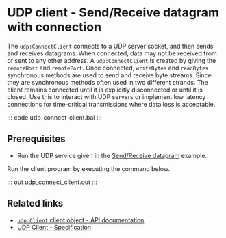 # UDP client - Send/Receive datagram with connection

The `udp:ConnectClient` connects to a UDP server socket, and then sends and receives datagrams. When connected, data may not be received from or sent to any other address. A `udp:ConnectClient` is created by giving the `remoteHost` and `remotePort`. Once connected, `writeBytes` and `readBytes` synchronous methods are used to send and receive byte streams. Since they are synchronous methods often used in two different strands. The client remains connected until it is explicitly disconnected or until it is closed. Use this to interact with UDP servers or implement low latency connections for time-critical transmissions where data loss is acceptable.

::: code udp_connect_client.bal :::

## Prerequisites
- Run the UDP service given in the [Send/Receive datagram](/learn/by-example/udp-listener/) example.

Run the client program by executing the command below.

::: out udp_connect_client.out :::

## Related links
- [`udp:Client` client object - API documentation](https://lib.ballerina.io/ballerina/udp/latest/clients/Client)
- [UDP Client - Specification](/spec/udp/#3-client)
